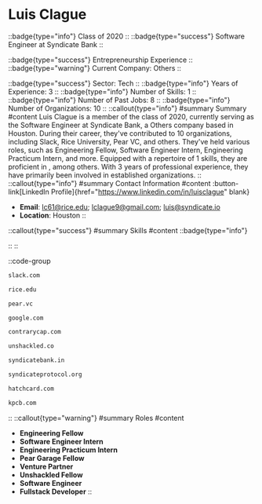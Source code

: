 # Luis Clague
::badge{type="info"}
Class of 2020
::
::badge{type="success"}
Software Engineer at Syndicate Bank
::

::badge{type="success"}
Entrepreneurship Experience
::
::badge{type="warning"}
Current Company: Others
::

::badge{type="success"}
Sector: Tech
::
::badge{type="info"}
Years of Experience: 3
::
::badge{type="info"}
Number of Skills: 1
::
::badge{type="info"}
Number of Past Jobs: 8
::
::badge{type="info"}
Number of Organizations: 10
::
::callout{type="info"}
#summary
Summary
#content
Luis Clague is a member of the class of 2020, currently serving as the Software Engineer at Syndicate Bank, a Others company based in Houston. During their career, they've contributed to 10 organizations, including Slack, Rice University, Pear VC, and others. They've held various roles, such as Engineering Fellow, Software Engineer Intern, Engineering Practicum Intern, and more. Equipped with a repertoire of 1 skills, they are proficient in , among others.  With 3 years of professional experience, they have primarily been involved in established organizations.
::
::callout{type="info"}
#summary
Contact Information
#content
:button-link[LinkedIn Profile]{href="https://www.linkedin.com/in/luisclague" blank}
- **Email**: lc61@rice.edu; lclague9@gmail.com; luis@syndicate.io
- **Location**: Houston
::

::callout{type="success"}
#summary
Skills
#content
::badge{type="info"}

::
::

::code-group
```bash [Slack]
slack.com
```
```bash [Rice University]
rice.edu
```
```bash [Pear VC]
pear.vc
```
```bash [Google]
google.com
```
```bash [Contrary]
contrarycap.com
```
```bash [Unshackled]
unshackled.co
```
```bash [Syndicate Bank]
syndicatebank.in
```
```bash [Syndicate]
syndicateprotocol.org
```
```bash [Nearside]
hatchcard.com
```
```bash [Kleiner Perkins Caufield & Byers]
kpcb.com
```
::
::callout{type="warning"}
#summary
Roles
#content
- **Engineering Fellow**
- **Software Engineer Intern**
- **Engineering Practicum Intern**
- **Pear Garage Fellow**
- **Venture Partner**
- **Unshackled Fellow**
- **Software Engineer**
- **Fullstack Developer**
::

